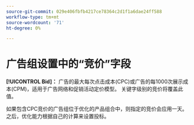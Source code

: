 ```yaml
---
source-git-commit: 029e406fbfb4217ce78364c2d1f1a6dae24ff588
workflow-type: tm+mt
source-wordcount: '71'
ht-degree: 0%

---
```

# 广告组设置中的“竞价”字段

**[!UICONTROL Bid]：** 广告的最大每次点击成本(CPC)或广告的每1000次展示成本(CPM)，适用于广告网络和促销活动定价模型。 关键字级别的竞价将覆盖此值。

如果包含CPC竞价的广告组位于优化的产品组合中，则指定的竞价会应用一天。 之后，优化能力根据自己的计算来设置投标。
